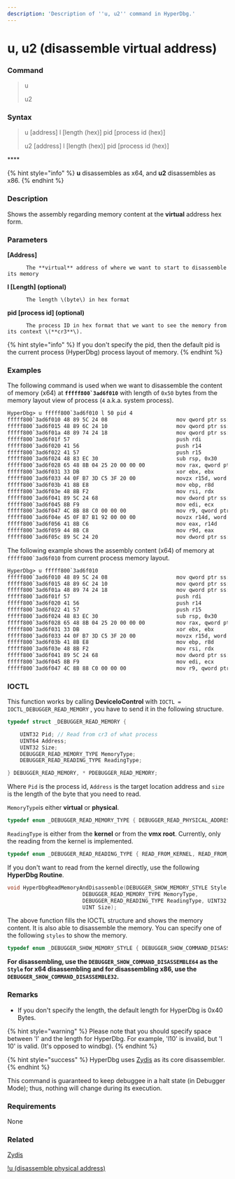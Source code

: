 ```yaml
---
description: 'Description of ''u, u2'' command in HyperDbg.'
---
```


# u, u2 \(disassemble virtual address\)

### Command

> u 
>
> u2

### Syntax

> u \[address\] l \[length \(hex\)\] pid \[process id \(hex\)\]
>
> u2 \[address\] l \[length \(hex\)\] pid \[process id \(hex\)\]

\*\*\*\*

{% hint style="info" %}
**u** disassembles as x64, and **u2** disassembles as x86.
{% endhint %}

### Description

Shows the assembly regarding memory content at the **virtual** address hex form.

### Parameters

**\[Address\]**

          The **virtual** address of where we want to start to disassemble its memory

**l \[Length\] \(optional\)**

          The length \(byte\) in hex format

**pid \[process id\]  \(optional\)**

          The process ID in hex format that we want to see the memory from its context \(**cr3**\).

{% hint style="info" %}
If you don't specify the pid, then the default pid is the current process \(HyperDbg\) process layout of memory.
{% endhint %}

### Examples

The following command is used when we want to disassemble the content of memory \(x64\) at **``fffff800`3ad6f010``** with length of `0x50` bytes from the memory layout view of process \(`4` a.k.a. system process\).

```diff
HyperDbg> u fffff800`3ad6f010 l 50 pid 4
fffff800`3ad6f010 48 89 5C 24 08                      mov qword ptr ss:[rsp+0x08], rbx
fffff800`3ad6f015 48 89 6C 24 10                      mov qword ptr ss:[rsp+0x10], rbp
fffff800`3ad6f01a 48 89 74 24 18                      mov qword ptr ss:[rsp+0x18], rsi
fffff800`3ad6f01f 57                                  push rdi
fffff800`3ad6f020 41 56                               push r14
fffff800`3ad6f022 41 57                               push r15
fffff800`3ad6f024 48 83 EC 30                         sub rsp, 0x30
fffff800`3ad6f028 65 48 8B 04 25 20 00 00 00          mov rax, qword ptr gs:[0x0000000000000020]
fffff800`3ad6f031 33 DB                               xor ebx, ebx
fffff800`3ad6f033 44 0F B7 3D C5 3F 20 00             movzx r15d, word ptr ds:[0xFFFFF8003AF73000]
fffff800`3ad6f03b 41 8B E8                            mov ebp, r8d
fffff800`3ad6f03e 48 8B F2                            mov rsi, rdx
fffff800`3ad6f041 89 5C 24 68                         mov dword ptr ss:[rsp+0x68], ebx
fffff800`3ad6f045 8B F9                               mov edi, ecx
fffff800`3ad6f047 4C 8B 88 C0 00 00 00                mov r9, qword ptr ds:[rax+0xC0]
fffff800`3ad6f04e 45 0F B7 B1 92 00 00 00             movzx r14d, word ptr ds:[r9+0x92]
fffff800`3ad6f056 41 8B C6                            mov eax, r14d
fffff800`3ad6f059 44 8B C8                            mov r9d, eax
fffff800`3ad6f05c 89 5C 24 20                         mov dword ptr ss:[rsp+0x20], ebx
```

The following example shows the assembly content \(x64\) of memory at ``fffff800`3ad6f010`` from current process memory layout.

```diff
HyperDbg> u fffff800`3ad6f010
fffff800`3ad6f010 48 89 5C 24 08                      mov qword ptr ss:[rsp+0x08], rbx
fffff800`3ad6f015 48 89 6C 24 10                      mov qword ptr ss:[rsp+0x10], rbp
fffff800`3ad6f01a 48 89 74 24 18                      mov qword ptr ss:[rsp+0x18], rsi
fffff800`3ad6f01f 57                                  push rdi
fffff800`3ad6f020 41 56                               push r14
fffff800`3ad6f022 41 57                               push r15
fffff800`3ad6f024 48 83 EC 30                         sub rsp, 0x30
fffff800`3ad6f028 65 48 8B 04 25 20 00 00 00          mov rax, qword ptr gs:[0x0000000000000020]
fffff800`3ad6f031 33 DB                               xor ebx, ebx
fffff800`3ad6f033 44 0F B7 3D C5 3F 20 00             movzx r15d, word ptr ds:[0xFFFFF8003AF73000]
fffff800`3ad6f03b 41 8B E8                            mov ebp, r8d
fffff800`3ad6f03e 48 8B F2                            mov rsi, rdx
fffff800`3ad6f041 89 5C 24 68                         mov dword ptr ss:[rsp+0x68], ebx
fffff800`3ad6f045 8B F9                               mov edi, ecx
fffff800`3ad6f047 4C 8B 88 C0 00 00 00                mov r9, qword ptr ds:[rax+0xC0]
```

### IOCTL

This function works by calling **DeviceIoControl** with `IOCTL = IOCTL_DEBUGGER_READ_MEMORY` , you have to send it in the following structure.

```c
typedef struct _DEBUGGER_READ_MEMORY {

    UINT32 Pid; // Read from cr3 of what process
    UINT64 Address;
    UINT32 Size;
    DEBUGGER_READ_MEMORY_TYPE MemoryType;
    DEBUGGER_READ_READING_TYPE ReadingType;

} DEBUGGER_READ_MEMORY, * PDEBUGGER_READ_MEMORY;
```

Where `Pid` is the process id, `Address` is the target location address and `size` is the length of the byte that you need to read. 

`MemoryType`is either **virtual** or **physical**.

```c
typedef enum _DEBUGGER_READ_MEMORY_TYPE { DEBUGGER_READ_PHYSICAL_ADDRESS, DEBUGGER_READ_VIRTUAL_ADDRESS } DEBUGGER_READ_MEMORY_TYPE;
```

`ReadingType` is either from the **kernel** or from the **vmx root**. Currently, only the reading from the kernel is implemented.

```c
typedef enum _DEBUGGER_READ_READING_TYPE { READ_FROM_KERNEL, READ_FROM_VMX_ROOT } DEBUGGER_READ_READING_TYPE;
```

If you don't want to read from the kernel directly, use the following **HyperDbg Routine**.

```c
void HyperDbgReadMemoryAndDisassemble(DEBUGGER_SHOW_MEMORY_STYLE Style, UINT64 Address,
                        DEBUGGER_READ_MEMORY_TYPE MemoryType,
                        DEBUGGER_READ_READING_TYPE ReadingType, UINT32 Pid,
                        UINT Size);
```

The above function fills the IOCTL structure and shows the memory content. It is also able to disassemble the memory. You can specify one of the following `styles` to show the memory.

```c
typedef enum _DEBUGGER_SHOW_MEMORY_STYLE { DEBUGGER_SHOW_COMMAND_DISASSEMBLE64, DEBUGGER_SHOW_COMMAND_DISASSEMBLE32, DEBUGGER_SHOW_COMMAND_DB, DEBUGGER_SHOW_COMMAND_DC, DEBUGGER_SHOW_COMMAND_DQ, DEBUGGER_SHOW_COMMAND_DD } DEBUGGER_SHOW_MEMORY_STYLE;
```

**For disassembling, use the `DEBUGGER_SHOW_COMMAND_DISASSEMBLE64` as the `Style` for x64 disassembling and for disassembling x86, use the `DEBUGGER_SHOW_COMMAND_DISASSEMBLE32`.**

### **Remarks**

* If you don't specify the length, the default length for HyperDbg is 0x40 Bytes.

{% hint style="warning" %}
Please note that you should specify space between 'l' and the length for HyperDbg. For example, 'l10' is invalid, but 'l 10' is valid. \(It's opposed to windbg\).
{% endhint %}

{% hint style="success" %}
HyperDbg uses [Zydis](https://zydis.re/) as its core disassembler.
{% endhint %}

This command is guaranteed to keep debuggee in a halt state \(in Debugger Mode\); thus, nothing will change during its execution.

### Requirements

None

### Related

[Zydis](https://zydis.re/)

[!u \(disassemble physical address\)](https://docs.hyperdbg.com/commands/extension-commands/u)

